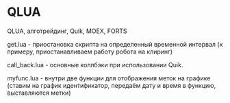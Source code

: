 # QLUA
QLUA, алготрейдинг, Quik, MOEX, FORTS

get.lua - приостановка скрипта на определенный временной интервал (к примеру, приостанавливаем работу робота на клиринг)

call_back.lua - основные коллбэки при использовании Quik.

myfunc.lua - внутри две функции для отображения меток на графике (ставим на график идентификатор, передаём дату и время в функцию, выставляются метки)
